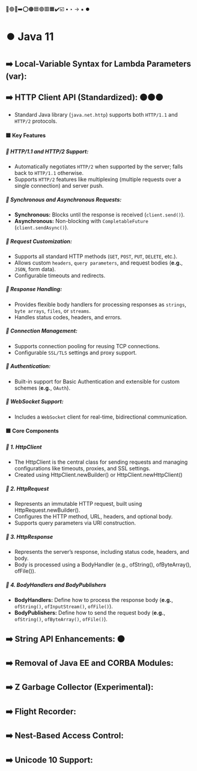 🔵🟢🔴➡️⭕🟠🟦🟣🟥🟧✔️☑️ • ‣ → ⁕ ⏺️

# ⏺️ Java 11

## ➡️ Local-Variable Syntax for Lambda Parameters (var):

## ➡️ HTTP Client API (Standardized): 🟠🟠🟠

- Standard Java library (`java.net.http`) supports both `HTTP/1.1` and `HTTP/2` protocols.

#### 🟦 Key Features

##### 🔵 HTTP/1.1 and HTTP/2 Support:

- Automatically negotiates `HTTP/2` when supported by the server; falls back to `HTTP/1.1` otherwise.
- Supports `HTTP/2` features like multiplexing (multiple requests over a single connection) and server push.

##### 🔵 Synchronous and Asynchronous Requests:

- **Synchronous:** Blocks until the response is received (`client.send()`).
- **Asynchronous:** Non-blocking with `CompletableFuture` (`client.sendAsync()`).

##### 🔵 Request Customization:

- Supports all standard HTTP methods (`GET`, `POST`, `PUT`, `DELETE`, etc.).
- Allows custom `headers`, `query parameters`, and request bodies (**e.g.**, `JSON`, form data).
- Configurable timeouts and redirects.

##### 🔵 Response Handling:

- Provides flexible body handlers for processing responses as `strings`, `byte arrays`, `files`, or `streams`.
- Handles status codes, headers, and errors.

##### 🔵 Connection Management:

- Supports connection pooling for reusing TCP connections.
- Configurable `SSL/TLS` settings and proxy support.

##### 🔵 Authentication:

- Built-in support for Basic Authentication and extensible for custom schemes (**e.g.**, `OAuth`).

##### 🔵 WebSocket Support:

- Includes a `WebSocket` client for real-time, bidirectional communication.

#### 🟦 Core Components

##### 🔵 1. HttpClient

- The HttpClient is the central class for sending requests and managing configurations like timeouts, proxies, and SSL settings.
- Created using HttpClient.newBuilder() or HttpClient.newHttpClient()

##### 🔵 2. HttpRequest

- Represents an immutable HTTP request, built using HttpRequest.newBuilder().
- Configures the HTTP method, URL, headers, and optional body.
- Supports query parameters via URI construction.

##### 🔵 3. HttpResponse

- Represents the server’s response, including status code, headers, and body.
- Body is processed using a BodyHandler (e.g., ofString(), ofByteArray(), ofFile()).

##### 🔵 4. BodyHandlers and BodyPublishers

- **BodyHandlers:** Define how to process the response body (**e.g.**, `ofString()`, `ofInputStream()`, `ofFile()`).
- **BodyPublishers:** Define how to send the request body (**e.g.**, `ofString()`, `ofByteArray()`, `ofFile()`).

## ➡️ String API Enhancements: 🟠

## ➡️ Removal of Java EE and CORBA Modules:

## ➡️ Z Garbage Collector (Experimental):

## ➡️ Flight Recorder:

## ➡️ Nest-Based Access Control:

## ➡️ Unicode 10 Support:

###
